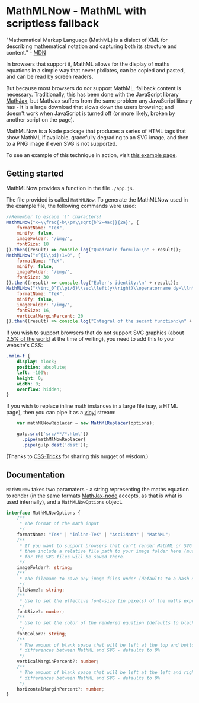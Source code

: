 ﻿# MathMLNow - MathML with scriptless fallback

"Mathematical Markup Language (MathML) is a dialect of XML for describing mathematical notation and capturing both its structure and content." - [MDN](https://developer.mozilla.org/en-US/docs/Web/MathML)

In browsers that support it, MathML allows for the display of maths equations in a simple way that never pixilates, can be copied and pasted, and can be read by screen readers.

But because most browsers do _not_ support MathML, fallback content is necessary. Traditionally, this has been done with the JavaScript library [MathJax](https://www.mathjax.org/), but MathJax suffers from the same problem any JavaScript library has - it is a large download that slows down the users browsing; and doesn't work when JavaScript is turned off (or more likely, broken by another script on the page).

MathMLNow is a Node package that produces a series of HTML tags that show MathML if available, gracefully degrading to an SVG image, and then to a PNG image if even SVG is not supported.

To see an example of this technique in action, visit [this example page](https://cdn.rawgit.com/Sora2455/MathMlNow/d814dde5/example.html).

## Getting started

MathMLNow provides a function in the file `./app.js`.

The file provided is called `MathMLNow`. To generate the MathMLNow used in the example file, the following commands were used:

```JavaScript
//Remember to escape '\' characters!
MathMLNow("x=\\frac{-b\\pm\\sqrt{b^2-4ac}}{2a}", {
    formatName: "TeX",
    minify: false,
    imageFolder: "/img/",
    fontSize: 18
}).then((result) => console.log("Quadratic formula:\n" + result));
MathMLNow("e^{i\\pi}+1=0", {
    formatName: "TeX",
    minify: false,
    imageFolder: "/img/",
    fontSize: 30
}).then((result) => console.log("Euler's identity:\n" + result));
MathMLNow("\\int_0^{\\pi/6}\\sec\\left(y\\right)\\operatorname dy=\\ln\\left(\\sqrt3i^{64}\\right)", {
    formatName: "TeX",
    minify: false,
    imageFolder: "/img/",
    fontSize: 16,
    verticalMarginPercent: 20
}).then((result) => console.log("Integral of the secant function:\n" + result));
```

If you wish to support browsers that do not support SVG graphics (about [2.5% of the world](https://caniuse.com/#feat=svg-html5) at the time of writing), you need to add this to your website's CSS:

```CSS
.mmln-f {
	display: block;
	position: absolute;
	left: -100%;
	height: 0;
	width: 0;
	overflow: hidden;
}
```

If you wish to replace inline math instances in a large file (say, a HTML page), then you can pipe it as a [vinyl](https://github.com/gulpjs/vinyl) stream:

```JavaScript
	var mathMlNowReplacer = new MathMlReplacer(options);

	gulp.src(['src/**/*.html'])
	  .pipe(mathMlNowReplacer)
	  .pipe(gulp.dest('dist'));
```

(Thanks to [CSS-Tricks](https://css-tricks.com/a-complete-guide-to-svg-fallbacks/) for sharing this nugget of wisdom.)

## Documentation

`MathMLNow` takes two paramaters - a string representing the maths equation to render (in the same formats [MathJax-node](https://github.com/mathjax/MathJax-node) accepts, as that is what is used internally), and a `MathMLNowOptions` object.

```TypeScript
interface MathMLNowOptions {
    /**
     * The format of the math input
     */
    formatName: "TeX" | "inline-TeX" | "AsciiMath" | "MathML";
    /**
     * If you want to support browsers that can't render MathML or SVG (generally IE8 and below)
     * then include a relative file path to your image folder here (must end in a '/'!). PNG fallbacks
     * for the SVG files will be saved there.
     */
    imageFolder?: string;
    /**
     * The filename to save any image files under (defaults to a hash of the math input)
     */
    fileName?: string;
    /**
     * Use to set the effective font-size (in pixels) of the maths expression (defaults to 18)
     */
    fontSize?: number;
    /**
     * Use to set the color of the rendered equation (defaults to black). Accepts #rgb, #rrggbb or HTML color names
     */
    fontColor?: string;
    /**
     * The amount of blank space that will be left at the top and bottom of the equation to account for
     * differences between MathML and SVG - defaults to 0%
     */
    verticalMarginPercent?: number;
    /**
     * The amount of blank space that will be left at the left and right of the equation to account for
     * differences between MathML and SVG - defaults to 0%
     */
    horizontalMarginPercent?: number;
}
```